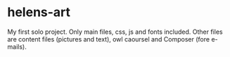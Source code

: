 # helens-art
My first solo project.
Only main files, css, js and fonts included. 
Other files are content files (pictures and text), owl caoursel and Composer (fore e-mails).
